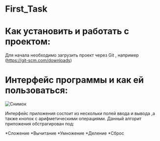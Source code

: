 # First_Task
# Как  установить и работать с проектом:
Для начала необходимо загрузить проект через Git , например (https://git-scm.com/downloads)

# Интерфейс программы и как ей пользоваться:
![Снимок](https://user-images.githubusercontent.com/89912206/131744383-6b594bc2-ab67-4cd4-ad07-29432702eb55.PNG)

Интерфейс приложения состоит из нескольки полей  ввода и вывода ,а также кнопок с арифметическими операциями.
Данный алгорит приложения обстрагирован под:

*Сложение
*Вычитание
*Умножение
*Деление
*Сброс




